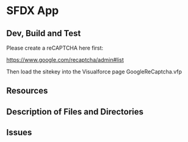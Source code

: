 # SFDX  App

## Dev, Build and Test

Please create a reCAPTCHA here first:

https://www.google.com/recaptcha/admin#list

Then load the sitekey into the Visualforce page GoogleReCaptcha.vfp

## Resources


## Description of Files and Directories


## Issues



